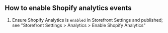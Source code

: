 ## How to enable Shopify analytics events

1. Ensure Shopify Analytics is `enabled` in Storefront Settings and published; see "Storefront Settings > Analytics > Enable Shopify Analytics"

